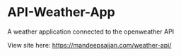 # API-Weather-App
A weather application connected to the openweather API

View site here: https://mandeepsajjan.com/weather-api/
